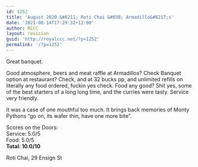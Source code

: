 ```yaml
---
id: 1252
title: 'August 2020 &#8211; Roti Chai &#038; Armadillo&#8217;s'
date: '2021-08-14T17:29:32+12:00'
author: RCCC
layout: revision
guid: 'http://royalccc.net/?p=1252'
permalink: '/?p=1252'
---
```


Great banquet.

Good atmosphere, beers and meat raffle at Armadillos? Check Banquet option at restaurant? Check, and at 32 bucks pp, and unlimited refills on literally any food ordered, fuckin yes check. Food any good? Shit yes, some of the best starters of a long long time, and the curries were tasty. Service very friendly.

It was a case of one mouthful too much. It brings back memories of Monty Pythons “go on, its wafer thin, have one more bite”.

Scores on the Doors:  
Service: 5.0/5  
Food: 5.0/5  
**Total: 10.0/10**

Roti Chai, 29 Ensign St